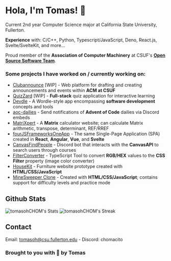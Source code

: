# Hola, I'm Tomas! 👋

Current 2nd year Computer Science major at California State University, Fullerton.

**Experience** with: C/C++, Python, Typescript/JavaScript, Deno, React.js, Svelte/SvelteKit, and more...

Proud member of the **Association of Computer Machinery** at CSUF's [**Open Source Software Team**](https://github.com/acmcsufoss).

### Some projects I have worked on / currently working on:
- [Clubannounce](https://github.com/acmcsufoss/clubannounce) [WIP] - Web platform for drafting and creating announcements and events within **ACM at CSUF**
- [QuizZard](https://github.com/tomasohCHOM/QuizZard) [WIP] - **Full-stack** quiz application for interactive learning
- [Devdle](https://github.com/tomasohCHOM/Devdle) - A Wordle-style app encompassing **software development** concepts and tools
- [aoc-dailies](https://github.com/tomasohCHOM/aoc-dailies) - Send notifications of **Advent of Code** dailies via Discord embeds
- [MatriXpert](https://github.com/tomasohCHOM/MatriXpert) - A **Matrix** calculator website; can calculate Matrix arithmetic, transpose, determinant, REF/RREF
- [fourJSFrameworksOneApp](https://github.com/tomasohCHOM/fourJSFrameworksOneApp) - The same Single-Page Application (SPA) created in **React**, **Angular**, **Vue**, and **Svelte**
- [CanvasFindPeople](https://github.com/tomasohCHOM/CanvasFindPeople) - Discord bot that interacts with the **CanvasAPI** to search users through courses
- [FilterConverter](https://github.com/tomasohCHOM/FilterConverter) - TypeScript Tool to convert **RGB/HEX** values to the **CSS Filter** property (image color converter)
- [HouseKit](https://github.com/tomasohCHOM/HouseKit) - Furniture website prototype created with **HTML/CSS/JavaScript**
- [MineSweeper Clone](https://github.com/tomasohCHOM/MineSweeper) - Created with **HTML/CSS/JavaScript**; contains support for difficulty levels and practice mode

## Github Stats

![tomasohCHOM's Stats](https://github-readme-stats.vercel.app/api?username=tomasohCHOM&theme=tokyonight&show_icons=true&hide_border=true&count_private=true)
![tomasohCHOM's Streak](https://github-readme-streak-stats.herokuapp.com/?user=tomasohCHOM&theme=tokyonight&hide_border=true)

## Contact

Email: [tomasoh@csu.fullerton.edu](mailto:tomasohe@csu.fullerton.edu) - Discord: chomacito

### Brought to you with 💌 by Tomas
